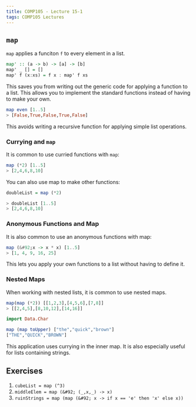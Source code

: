 ```yaml
---
title: COMP105 - Lecture 15-1
tags: COMP105 Lectures
---
```

## `map`
`map` applies a funciton `f` to every element in a list.

```haskell
map' :: (a -> b) -> [a] -> [b]
map' _ [] = []
map' f (x:xs) = f x : map' f xs
```

This saves you from writing out the generic code for applying a function to a list. This allows you to implement the standard functions instead of having to make your own.

```haskell
map even [1..5]
> [False,True,False,True,False]
```

This avoids writing a recursive function for applying simple list operations.

### Currying and `map`
It is common to use curried functions with `map`:

```haskell
map (*2) [1..5]
> [2,4,6,8,10]
```

You can also use map to make other functions:

```haskell
doubleList = map (*2)

> doubleList [1..5]
> [2,4,6,8,10]
```

### Anonymous Functions and Map
It is also common to use an anonymous functions with map:

```haskell
map (&#92;x -> x * x) [1..5]
> [1, 4, 9, 16, 25]
```

This lets you apply your own functions to a list without having to define it.

### Nested Maps
When working with nested lists, it is common to use nested maps.

```haskell
map(map (*2)) [[1,2,3],[4,5,6],[7,8]]
> [[2,4,5],[8,10,12],[14,16]]

import Data.Char

map (map toUpper) ["the","quick","brown"]
["THE","QUICK","BROWN"]
```

This application uses currying in the inner map. It is also especially useful for lists containing strings.

## Exercises
1. `cubeList = map (^3)`
1. `middleElem = map (&#92; (_,x,_) -> x)`
1. `ruinStrings = map (map (&#92; x -> if x == 'e' then 'x' else x))`